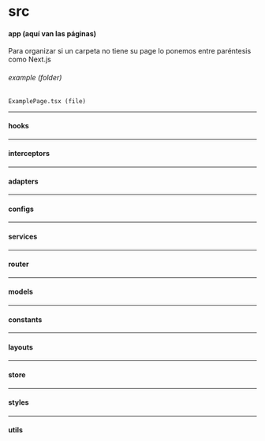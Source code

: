 # src
#### app (aquí van las páginas)
Para organizar si un carpeta no tiene su page lo ponemos entre paréntesis como Next.js
###### example (folder)
    ExamplePage.tsx (file)
------------
#### hooks
------------
#### interceptors
------------
#### adapters
------------
#### configs
------------
#### services
------------
#### router
------------
#### models
------------
#### constants
------------
#### layouts
------------
#### store
------------
#### styles 
------------
#### utils

